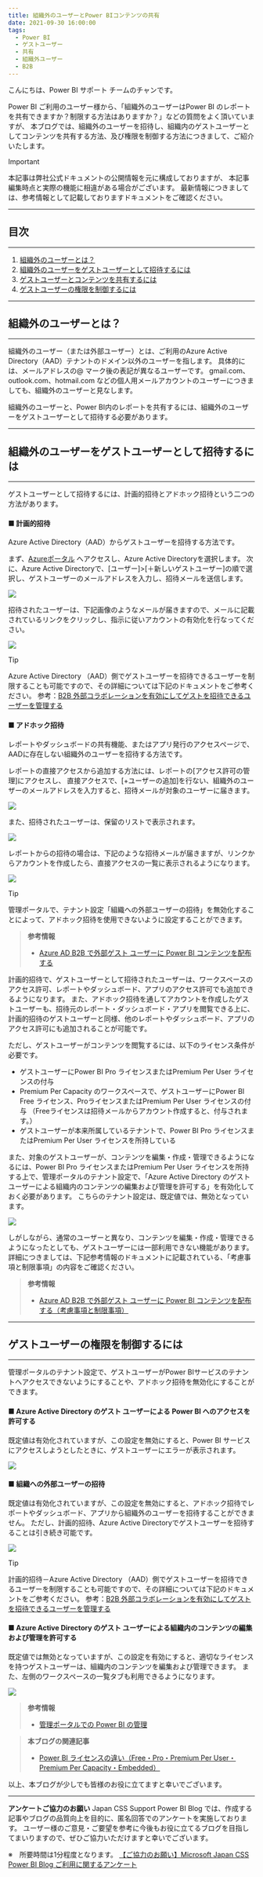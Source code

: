 ```yaml
---
title: 組織外のユーザーとPower BIコンテンツの共有
date: 2021-09-30 16:00:00
tags:
  - Power BI
  - ゲストユーザー
  - 共有
  - 組織外ユーザー
  - B2B
---
```


こんにちは、Power BI サポート チームのチャンです。

Power BI ご利用のユーザー様から、「組織外のユーザーはPower BI のレポートを共有できますか？制限する方法はありますか？」などの質問をよく頂いていますが、
本ブログでは、組織外のユーザーを招待し、組織内のゲストユーザーとしてコンテンツを共有する方法、及び権限を制御する方法につきまして、ご紹介いたします。

<!-- more -->

> [!IMPORTANT]
> 本記事は弊社公式ドキュメントの公開情報を元に構成しておりますが、
> 本記事編集時点と実際の機能に相違がある場合がございます。
> 最新情報につきましては、参考情報として記載しておりますドキュメントをご確認ください。

---
## 目次
---
1. [組織外のユーザーとは？](#組織外のユーザーとは？)
2. [組織外のユーザーをゲストユーザーとして招待するには](#組織外のユーザーをゲストユーザーとして招待するには)
3. [ゲストユーザーとコンテンツを共有するには](#ゲストユーザーとコンテンツを共有するには)
4. [ゲストユーザーの権限を制御するには](#ゲストユーザーの権限を制御するには)

---
## 組織外のユーザーとは？
---

組織外のユーザー（または外部ユーザー）とは、ご利用のAzure Active Directory（AAD）テナントのドメイン以外のユーザーを指します。
具体的には、メールアドレスの@ マーク後の表記が異なるユーザーです。
gmail.com、outlook.com、hotmail.com などの個人用メールアカウントのユーザーにつきましても、組織外のユーザーと見なします。

組織外のユーザーと、Power BI内のレポートを共有するには、組織外のユーザーをゲストユーザーとして招待する必要があります。

---
## 組織外のユーザーをゲストユーザーとして招待するには
---

ゲストユーザーとして招待するには、計画的招待とアドホック招待という二つの方法があります。

#### ■ 計画的招待

Azure Active Directory（AAD）からゲストユーザーを招待する方法です。

まず、[Azureポータル](https://portal.azure.com/) へアクセスし、Azure Active Directoryを選択します。
次に、Azure Active Directoryで、[ユーザー]>[＋新しいゲストユーザー]の順で選択し、ゲストユーザーのメールアドレスを入力し、招待メールを送信します。

![](./aad_guestuser.png)

招待されたユーザーは、下記画像のようなメールが届きますので、メールに記載されているリンクをクリックし、指示に従いアカウントの有効化を行なってください。

![](./guestuser_mail.png)

> [!TIP]
> Azure Active Directory （AAD）側でゲストユーザーを招待できるユーザーを制限することも可能ですので、その詳細については下記のドキュメントをご参考ください。
> 参考：[B2B 外部コラボレーションを有効にしてゲストを招待できるユーザーを管理する](https://docs.microsoft.com/ja-jp/azure/active-directory/external-identities/delegate-invitations)

#### ■ アドホック招待

レポートやダッシュボードの共有機能、またはアプリ発行のアクセスページで、AADに存在しない組織外のユーザーを招待する方法です。

レポートの直接アクセスから追加する方法には、レポートの[アクセス許可の管理]にアクセスし、
直接アクセスで、[+ユーザーの追加]を行ない、組織外のユーザーのメールアドレスを入力すると、招待メールが対象のユーザーに届きます。

![](./adhoc_invitation.png)

また、招待されたユーザーは、保留のリストで表示されます。

![](./pending.png)

レポートからの招待の場合は、下記のような招待メールが届きますが、リンクからアカウントを作成したら、直接アクセスの一覧に表示されるようになります。

![](./adhoc_invite_mail.png)

> [!TIP]
> 管理ポータルで、テナント設定「組織への外部ユーザーの招待」を無効化することによって、アドホック招待を使用できないように設定することができます。

> **参考情報**
> - [Azure AD B2B で外部ゲスト ユーザーに Power BI コンテンツを配布する](https://learn.microsoft.com/ja-jp/power-bi/enterprise/service-admin-azure-ad-b2b)

計画的招待で、ゲストユーザーとして招待されたユーザーは、ワークスペースのアクセス許可、レポートやダッシュボード、アプリのアクセス許可でも追加できるようになります。
また、アドホック招待を通してアカウントを作成したゲストユーザーも、招待元のレポート・ダッシュボード・アプリを閲覧できる上に、計画的招待のゲストユーザーと同様、他のレポートやダッシュボード、アプリのアクセス許可にも追加されることが可能です。

ただし、ゲストユーザーがコンテンツを閲覧するには、以下のライセンス条件が必要です。

- ゲストユーザーにPower BI Pro ライセンスまたはPremium Per User ライセンスの付与
- Premium Per Capacity のワークスペースで、ゲストユーザーにPower BI Free ライセンス、ProライセンスまたはPremium Per User ライセンスの付与
（Freeライセンスは招待メールからアカウント作成すると、付与されます。）
- ゲストユーザーが本来所属しているテナントで、Power BI Pro ライセンスまたはPremium Per User ライセンスを所持している


また、対象のゲストユーザーが、コンテンツを編集・作成・管理できるようになるには、Power BI Pro ライセンスまたはPremium Per User ライセンスを所持する上で、管理ポータルのテナント設定で、「Azure Active Directory のゲスト ユーザーによる組織内のコンテンツの編集および管理を許可する」を有効化しておく必要があります。
こちらのテナント設定は、既定値では、無効となっています。

![](./tenant_setting1.png)

しがしながら、通常のユーザーと異なり、コンテンツを編集・作成・管理できるようになったとしても、ゲストユーザーには一部利用できない機能があります。
詳細につきましては、下記参考情報のドキュメントに記載されている、「考慮事項と制限事項」の内容をご確認ください。

> **参考情報**
> - [Azure AD B2B で外部ゲスト ユーザーに Power BI コンテンツを配布する（考慮事項と制限事項）](https://learn.microsoft.com/ja-jp/power-bi/enterprise/service-admin-azure-ad-b2b#considerations-and-limitations)

---
## ゲストユーザーの権限を制御するには
---

管理ポータルのテナント設定で、ゲストユーザーがPower BIサービスのテナントへアクセスできないようにすることや、アドホック招待を無効化にすることができます。

#### ■ Azure Active Directory のゲスト ユーザーによる Power BI へのアクセスを許可する

既定値は有効化されていますが、この設定を無効にすると、Power BI サービスにアクセスしようとしたときに、ゲストユーザーにエラーが表示されます。

![](./tenant_setting2.png)

#### ■ 組織への外部ユーザーの招待

既定値は有効化されていますが、この設定を無効にすると、アドホック招待でレポートやダッシュボード、アプリから組織外のユーザーを招待することができません。
ただし、計画的招待、Azure Active Directoryでゲストユーザーを招待することは引き続き可能です。

![](./tenant_setting3.png)

> [!TIP]
> 計画的招待－Azure Active Directory （AAD）側でゲストユーザーを招待できるユーザーを制限することも可能ですので、その詳細については下記のドキュメントをご参考ください。
> 参考：[B2B 外部コラボレーションを有効にしてゲストを招待できるユーザーを管理する](https://learn.microsoft.com/ja-jp/azure/active-directory/external-identities/external-collaboration-settings-configure)

#### ■ Azure Active Directory のゲスト ユーザーによる組織内のコンテンツの編集および管理を許可する

既定値では無効となっていますが、この設定を有効にすると、適切なライセンスを持つゲストユーザーは、組織内のコンテンツを編集および管理できます。
また、左側のワークスペースの一覧タブも利用できるようになります。

![](./tenant_setting1.png)

> **参考情報**
> - [管理ポータルでの Power BI の管理](https://learn.microsoft.com/ja-jp/power-bi/admin/service-admin-portal#export-and-sharing-settings)

> **本ブログの関連記事**
> - [Power BI ライセンスの違い（Free・Pro・Premium Per User・Premium Per Capacity・Embedded）](../pbi_license/)

以上、本ブログが少しでも皆様のお役に立てますと幸いでございます。

---

**アンケートご協力のお願い**
Japan CSS Support Power BI Blog では、作成する記事やブログの品質向上を目的に、匿名回答でのアンケートを実施しております。
ユーザー様のご意見・ご要望を参考に今後もお役に立てるブログを目指してまいりますので、ぜひご協力いただけますと幸いでございます。 

※　所要時間は1分程度となります。
[【ご協力のお願い】Microsoft Japan CSS Power BI Blog ご利用に関するアンケート](https://jpbap-sqlbi.github.io/blog/powerbi/pbi_blogsurvey2022/)

